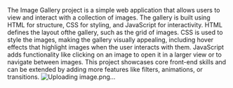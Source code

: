 The Image Gallery project is a simple web application that allows users to view and interact with a collection of images. The gallery is built using HTML for structure, CSS for styling, and JavaScript for interactivity.
HTML defines the layout ofthe gallery, such as the grid of images.
CSS is used to style the images, making the gallery visually appealing, including hover effects that highlight images when the user interacts with them.
JavaScript adds functionality like clicking on an image to open it in a larger view or to navigate between images.
This project showcases core front-end skills and can be extended by adding more features like filters, animations, or transitions.
![Uploading image.png…]()
